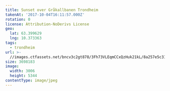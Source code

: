 ```yaml
---
title: Sunset over Gråkallbanen Trondheim
takenAt: '2017-10-04T16:11:57.000Z'
rotation: 0
license: Attribution-NoDerivs License
geo:
  lat: 63.399629
  lng: 10.373363
tags:
  - trondheim
url: >-
  //images.ctfassets.net/bncv3c2gt878/3Fh73VLEqmCCxQzHuk21kL/8a257e5c316b6d9088edc36785ad1772/sunset-over-grkallbanen-trondheim_37545072822_o
size: 3698183
image:
  width: 3006
  height: 5344
contentType: image/jpeg
---
```


